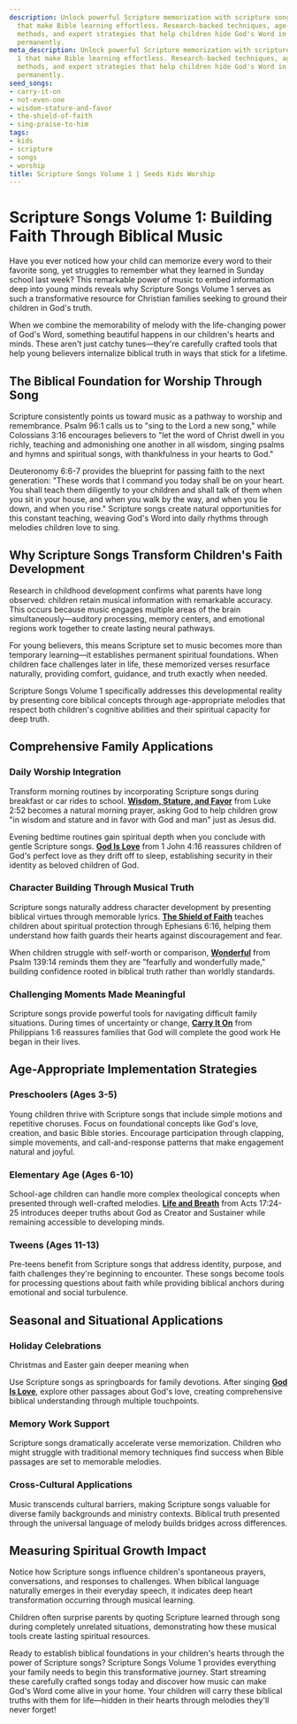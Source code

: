 ```yaml
---
description: Unlock powerful Scripture memorization with scripture songs volume 1
  that make Bible learning effortless. Research-backed techniques, age-appropriate
  methods, and expert strategies that help children hide God's Word in their hearts
  permanently.
meta_description: Unlock powerful Scripture memorization with scripture songs volume
  1 that make Bible learning effortless. Research-backed techniques, age-appropriate
  methods, and expert strategies that help children hide God's Word in their hearts
  permanently.
seed_songs:
- carry-it-on
- not-even-one
- wisdom-stature-and-favor
- the-shield-of-faith
- sing-praise-to-him
tags:
- kids
- scripture
- songs
- worship
title: Scripture Songs Volume 1 | Seeds Kids Worship
---
```

# Scripture Songs Volume 1: Building Faith Through Biblical Music

Have you ever noticed how your child can memorize every word to their favorite song, yet struggles to remember what they learned in Sunday school last week? This remarkable power of music to embed information deep into young minds reveals why Scripture Songs Volume 1 serves as such a transformative resource for Christian families seeking to ground their children in God's truth.

When we combine the memorability of melody with the life-changing power of God's Word, something beautiful happens in our children's hearts and minds. These aren't just catchy tunes—they're carefully crafted tools that help young believers internalize biblical truth in ways that stick for a lifetime.

## The Biblical Foundation for Worship Through Song

Scripture consistently points us toward music as a pathway to worship and remembrance. Psalm 96:1 calls us to "sing to the Lord a new song," while Colossians 3:16 encourages believers to "let the word of Christ dwell in you richly, teaching and admonishing one another in all wisdom, singing psalms and hymns and spiritual songs, with thankfulness in your hearts to God."

Deuteronomy 6:6-7 provides the blueprint for passing faith to the next generation: "These words that I command you today shall be on your heart. You shall teach them diligently to your children and shall talk of them when you sit in your house, and when you walk by the way, and when you lie down, and when you rise." Scripture songs create natural opportunities for this constant teaching, weaving God's Word into daily rhythms through melodies children love to sing.

## Why Scripture Songs Transform Children's Faith Development

Research in childhood development confirms what parents have long observed: children retain musical information with remarkable accuracy. This occurs because music engages multiple areas of the brain simultaneously—auditory processing, memory centers, and emotional regions work together to create lasting neural pathways.

For young believers, this means Scripture set to music becomes more than temporary learning—it establishes permanent spiritual foundations. When children face challenges later in life, these memorized verses resurface naturally, providing comfort, guidance, and truth exactly when needed.

Scripture Songs Volume 1 specifically addresses this developmental reality by presenting core biblical concepts through age-appropriate melodies that respect both children's cognitive abilities and their spiritual capacity for deep truth.

## Comprehensive Family Applications

### Daily Worship Integration

Transform morning routines by incorporating Scripture songs during breakfast or car rides to school. [**Wisdom, Stature, and Favor**](https://seedskidsworship.com/product/wisdom-stature-and-favor-luke-252-2/) from Luke 2:52 becomes a natural morning prayer, asking God to help children grow "in wisdom and stature and in favor with God and man" just as Jesus did.

Evening bedtime routines gain spiritual depth when you conclude with gentle Scripture songs. [**God Is Love**](https://seedskidsworship.com/product/god-is-love-1-john-416/) from 1 John 4:16 reassures children of God's perfect love as they drift off to sleep, establishing security in their identity as beloved children of God.

### Character Building Through Musical Truth

Scripture songs naturally address character development by presenting biblical virtues through memorable lyrics. [**The Shield of Faith**](https://seedskidsworship.com/product/the-shield-of-faith-ephesians-616-2/) teaches children about spiritual protection through Ephesians 6:16, helping them understand how faith guards their hearts against discouragement and fear.

When children struggle with self-worth or comparison, [**Wonderful**](https://seedskidsworship.com/product/wonderful-psalm-13914/) from Psalm 139:14 reminds them they are "fearfully and wonderfully made," building confidence rooted in biblical truth rather than worldly standards.

### Challenging Moments Made Meaningful

Scripture songs provide powerful tools for navigating difficult family situations. During times of uncertainty or change, [**Carry It On**](https://seedskidsworship.com/product/ask-seek-knock-matthew-77-8-2/) from Philippians 1:6 reassures families that God will complete the good work He began in their lives.

## Age-Appropriate Implementation Strategies

### Preschoolers (Ages 3-5)

Young children thrive with Scripture songs that include simple motions and repetitive choruses. Focus on foundational concepts like God's love, creation, and basic Bible stories. Encourage participation through clapping, simple movements, and call-and-response patterns that make engagement natural and joyful.

### Elementary Age (Ages 6-10)

School-age children can handle more complex theological concepts when presented through well-crafted melodies. [**Life and Breath**](https://seedskidsworship.com/product/life-and-breath-acts-1724-25/) from Acts 17:24-25 introduces deeper truths about God as Creator and Sustainer while remaining accessible to developing minds.

### Tweens (Ages 11-13)

Pre-teens benefit from Scripture songs that address identity, purpose, and faith challenges they're beginning to encounter. These songs become tools for processing questions about faith while providing biblical anchors during emotional and social turbulence.

## Seasonal and Situational Applications

### Holiday Celebrations

Christmas and Easter gain deeper meaning when

Use Scripture songs as springboards for family devotions. After singing [**God Is Love**](https://seedskidsworship.com/product/god-is-love-1-john-416/), explore other passages about God's love, creating comprehensive biblical understanding through multiple touchpoints.

### Memory Work Support

Scripture songs dramatically accelerate verse memorization. Children who might struggle with traditional memory techniques find success when Bible passages are set to memorable melodies.

### Cross-Cultural Applications

Music transcends cultural barriers, making Scripture songs valuable for diverse family backgrounds and ministry contexts. Biblical truth presented through the universal language of melody builds bridges across differences.

## Measuring Spiritual Growth Impact

Notice how Scripture songs influence children's spontaneous prayers, conversations, and responses to challenges. When biblical language naturally emerges in their everyday speech, it indicates deep heart transformation occurring through musical learning.

Children often surprise parents by quoting Scripture learned through song during completely unrelated situations, demonstrating how these musical tools create lasting spiritual resources.

Ready to establish biblical foundations in your children's hearts through the power of Scripture songs? Scripture Songs Volume 1 provides everything your family needs to begin this transformative journey. Start streaming these carefully crafted songs today and discover how music can make God's Word come alive in your home. Your children will carry these biblical truths with them for life—hidden in their hearts through melodies they'll never forget!

<script type="application/ld+json">
{
  "@context": "https://schema.org",
  "@type": "Article",
  "headline": "Scripture Songs Volume 1",
  "author": {
    "@type": "Organization",
    "name": "Seeds Kids Worship"
  },
  "publisher": {
    "@type": "Organization",
    "name": "Seeds Kids Worship",
    "logo": {
      "@type": "ImageObject",
      "url": "https://seedskidsworship.com/logo.png"
    }
  },
  "datePublished": "2025-09-08T10:56:48.985612",
  "dateModified": "2025-09-08T10:56:48.985637",
  "description": "Unlock powerful Scripture memorization with scripture songs volume 1 that make Bible learning effortless. Research-backed techniques, age-appropriate methods, a",
  "mainEntityOfPage": {
    "@type": "WebPage",
    "@id": "https://seedskidsworship.com/activities/scripture-songs-volume-1/"
  }
}
</script>

<script type="application/ld+json">
{
  "@context": "https://schema.org",
  "@type": "Product",
  "name": "Carry It On",
  "description": "Faith-building song about God's promise to complete the good work He began in us until the day of Christ Jesus",
  "url": "https://seedskidsworship.com/product/ask-seek-knock-matthew-77-8-2/",
  "brand": {
    "@type": "Brand",
    "name": "Seeds Kids Worship"
  },
  "category": "Children's Christian Music",
  "album": "Seeds of Faith"
}
</script>

<script type="application/ld+json">
{
  "@context": "https://schema.org",
  "@type": "Product",
  "name": "Not Even One",
  "description": "Empowering anthem from Romans 1:16 encouraging believers to boldly proclaim the gospel without shame because it is the power of God for salvation.",
  "url": "https://seedskidsworship.com/product/not-even-one-psalm-143/",
  "brand": {
    "@type": "Brand",
    "name": "Seeds Kids Worship"
  },
  "category": "Children's Christian Music",
  "album": "The Great Jungle Journey EP"
}
</script>

<script type="application/ld+json">
{
  "@context": "https://schema.org",
  "@type": "Product",
  "name": "Wisdom, Stature, and Favor",
  "description": "A scripture song about Jesus growing in wisdom and stature as a child",
  "url": "https://seedskidsworship.com/product/wisdom-stature-and-favor-luke-252-2/",
  "brand": {
    "@type": "Brand",
    "name": "Seeds Kids Worship"
  },
  "category": "Children's Christian Music",
  "album": "Sing God's Word"
}
</script>

<script type="application/ld+json">
{
  "@context": "https://schema.org",
  "@type": "Product",
  "name": "The Shield of Faith",
  "description": "Protective song about taking up the shield of faith from Ephesians 6:16",
  "url": "https://seedskidsworship.com/product/the-shield-of-faith-ephesians-616-2/",
  "brand": {
    "@type": "Brand",
    "name": "Seeds
